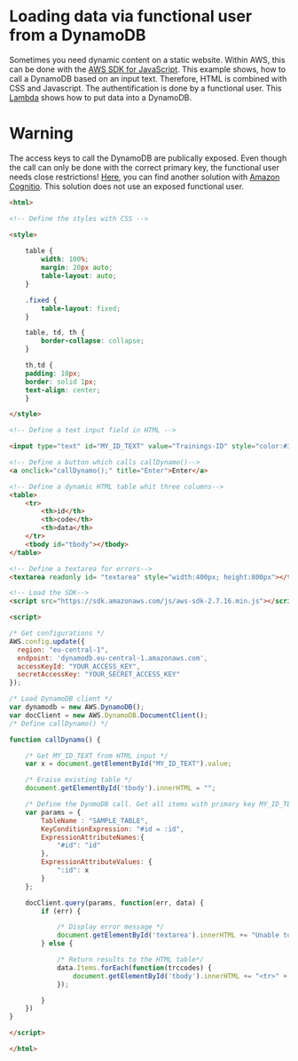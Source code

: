 # Loading data via functional user from a DynamoDB

Sometimes you need dynamic content on a static website. Within AWS, this can be done with the [AWS SDK for JavaScript](https://aws.amazon.com/de/sdk-for-browser/). This example shows, how to call a DynamoDB based on an input text. Therefore, HTML is combined with CSS and Javascript. The authentification is done by a functional user. This [Lambda](https://github.com/Zirkonium88/AWS/blob/master/Lambda/LoadData/handler.py) shows how to put data into a DynamoDB. 

# Warning

The access keys to call the DynamoDB are publically exposed. Even though the call can only be done with the correct primary key, the functional user needs close restrictions! [Here](https://docs.aws.amazon.com/amazondynamodb/latest/developerguide/GettingStarted.JavaScript.html), you can find another solution with [Amazon Cognitio](https://aws.amazon.com/cognito/?nc1=h_ls). This solution does not use an exposed functional user.

````html
<html>

<!-- Define the styles with CSS -->

<style>
    
    table {
        width: 100%;
        margin: 20px auto;
        table-layout: auto;
    }

    .fixed {
        table-layout: fixed;
    }

    table, td, th {
        border-collapse: collapse;
    }

    th,td {
    padding: 10px;
    border: solid 1px;
    text-align: center;
    }

</style>

<!-- Define a text input field in HTML -->

<input type="text" id="MY_ID_TEXT" value="Trainings-ID" style="color:#3C3E47;">

<!-- Define a button which calls callDynamo()-->
<a onclick="callDynamo();" title="Enter">Enter</a>

<!-- Define a dynamic HTML table whit three columns-->
<table>
    <tr>
        <th>id</th>
        <th>code</th>
        <th>data</th>
    </tr>
    <tbody id="tbody"></tbody>
</table>

<!-- Define a textarea for errors-->
<textarea readonly id= "textarea" style="width:400px; height:800px"></textarea>

<!-- Load the SDK-->
<script src="https://sdk.amazonaws.com/js/aws-sdk-2.7.16.min.js"></script>

<script>

/* Get configurations */
AWS.config.update({
  region: "eu-central-1",
  endpoint: 'dynamodb.eu-central-1.amazonaws.com',
  accessKeyId: "YOUR_ACCESS_KEY",
  secretAccessKey: "YOUR_SECRET_ACCESS_KEY"
});

/* Load DynamoDB client */
var dynamodb = new AWS.DynamoDB();
var docClient = new AWS.DynamoDB.DocumentClient();
/* Define callDynamo() */

function callDynamo() {

    /* Get MY_ID_TEXT from HTML input */
    var x = document.getElementById("MY_ID_TEXT").value;

    /* Eraise existing table */
    document.getElementById('tbody').innerHTML = "";

    /* Define the DynmoDB call. Get all items with primary key MY_ID_TEXT */
    var params = {
        TableName : "SAMPLE_TABLE",
        KeyConditionExpression: "#id = :id",
        ExpressionAttributeNames:{
            "#id": "id"
        },
        ExpressionAttributeValues: {
            ":id": x
        }
    };

    docClient.query(params, function(err, data) {
        if (err) {

            /* Display error message */
            document.getElementById('textarea').innerHTML += "Unable to query. Error: " + "\n" + JSON.stringify(err, undefined, 2);
        } else {

            /* Return results to the HTML table*/
            data.Items.forEach(function(trccodes) {
                document.getElementById('tbody').innerHTML += "<tr>" + "<td>" + trccodes.training + "</td>" + "<td>" + trccodes.id + "</td>" + "<td>" + trccodes.code  + "</td>" + "</tr>";
            });

        }
    })
}

</script>

</html>

````